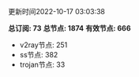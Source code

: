 更新时间2022-10-17 03:03:38

**总订阅: 73**
**总节点: 1874**
**有效节点: 666**
- v2ray节点: 251
- ss节点: 382
- trojan节点: 33
